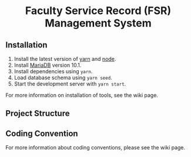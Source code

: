 <h1 align="center">
  Faculty Service Record (FSR) Management System
</h1>

## Installation

1. Install the latest version of [yarn](https://yarnpkg.com/) and [node](https://http://nodejs.org//).
2. Install [MariaDB](https://mariadb.com/downloads/mariadb-tx) version 10.1.
3. Install dependencies using `yarn`.
4. Load database schema using `yarn seed`.
5. Start the development server with `yarn start`.

For more information on installation of tools, see the wiki page.

## Project Structure

## Coding Convention

For more information about coding conventions, please see the wiki page.

